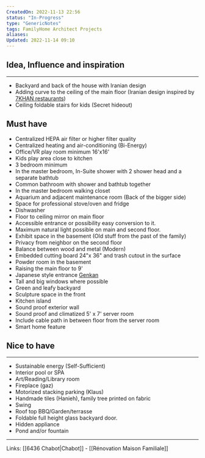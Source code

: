 ```yaml
---
CreatedOn: 2022-11-13 22:56
status: "In-Progress" 
type: "GenericNotes"
tags: FamilyHome Architect Projects 
aliases: 
Updated: 2022-11-14 09:10
---
```

## Idea, Influence and inspiration
---
- Backyard and back of the house with Iranian design
- Adding curve to the ceiling of the main floor (Iranian design inspired by [7KHAN restaurants](http://www.caoi.ir/images/igallery/resized/901-1000/7Khan_restaurant_in_Shiraz_Iran_by_Mehrdad_Iravanian__25_-994-800-500-100.jpg))
- Ceiling foldable stairs for kids (Secret hideout)

## Must have
- Centralized HEPA air filter or higher filter quality
- Centralized heating and air-conditioning (Bi-Energy) 
- Office/VR play room minimum 16'x16'
- Kids play area close to kitchen
- 3 bedroom minimum
- In the master bedroom, In-Suite shower with 2 shower head and a separate bathtub
- Common bathroom with shower and bathtub together
- In the master bedroom walking closet
- Aquarium and adjacent maintenance room (Back of the bigger side)
- Space for professional stove/oven and fridge
- Dishwasher
- Floor to ceiling mirror on main floor
- Accessible entrance or possibility easy conversion to it.
- Maximum natural light possible on main and second floor.
- Exhibit space in the basement (Old stuff from the past of the family)
- Privacy from neighbor on the second floor
- Balance between wood and metal (Modern)
- Embedded cutting board 24"x 36" and trash cutout in the surface
- Powder room in the basement
- Raising the main floor to 9'
- Japanese style entrance [Genkan](https://en.wikipedia.org/wiki/Genkan#:~:text=Genkan%20(玄関)%20are%20traditional%20Japanese,of%20the%20house%20or%20building.)
- Tall and big windows where possible
- Green and leafy backyard
- Sculpture space in the front
- Kitchen island
- Sound proof exterior wall
- Sound proof and climatized 5' x 7' server room
- Include cable path in between floor from the server room
- Smart home feature

## Nice to have
---
- Sustainable energy (Self-Sufficient) 
- Interior pool or SPA
- Art/Reading/Library room
- Fireplace (gaz)
- Motorized stacking parking (Klaus)
- Handmade tiles (Hanieh), family tree printed on fabric
- Swing 
- Roof top BBQ/Garden/terrasse
- Foldable full height glass backyard door.
- Hidden appliance
- Pond and/or fountain

---
Links: [[6436 Chabot|Chabot]] - [[Rénovation Maison Familiale]]
